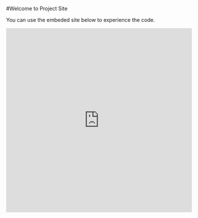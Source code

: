 

#Welcome to Project Site

You can use the embeded site below to experience the code.
<html>
<body>
<iframe frameborder="0" width="100%" height="500px" src="https://replit.com/@SMcodes/LimegreenFrontFunnel#main.py?embed=true"></iframe>
</body>
</html>

